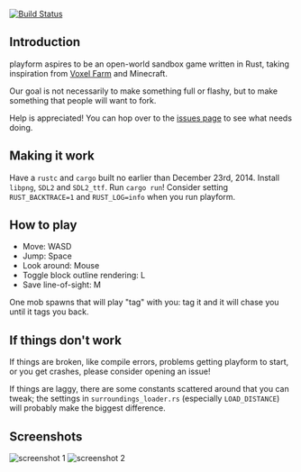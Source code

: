 [![Build Status](https://travis-ci.org/bfops/playform.svg?branch=master)](https://travis-ci.org/bfops/playform)

## Introduction

playform aspires to be an open-world sandbox game written in Rust, taking
inspiration from [Voxel Farm](http://procworld.blogspot.com/) and Minecraft.

Our goal is not necessarily to make something full or flashy, but to make
something that people will want to fork.

Help is appreciated! You can hop over to the [issues page](https://github.com/bfops/playform/issues) to see what needs doing.

## Making it work

Have a `rustc` and `cargo` built no earlier than December 23rd, 2014.
Install `libpng`, `SDL2` and `SDL2_ttf`.
Run `cargo run`! Consider setting `RUST_BACKTRACE=1` and `RUST_LOG=info` when you run playform.

## How to play

  * Move: WASD
  * Jump: Space
  * Look around: Mouse
  * Toggle block outline rendering: L
  * Save line-of-sight: M

One mob spawns that will play "tag" with you: tag it and it will chase you until it tags you back.

## If things don't work

If things are broken, like compile errors, problems getting playform to start, or you get crashes, please consider opening an issue!

If things are laggy, there are some constants scattered around that you can tweak;
the settings in `surroundings_loader.rs` (especially `LOAD_DISTANCE`) will probably make the biggest difference.

## Screenshots

![screenshot 1](/../screenshots/screenshots/screenshot1.png?raw=true)
![screenshot 2](/../screenshots/screenshots/screenshot2.png?raw=true)
